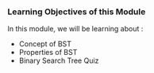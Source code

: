 ### Learning Objectives of this Module

In this module, we will be learning about :

   - Concept of BST
   - Properties of BST
   - Binary Search Tree Quiz

